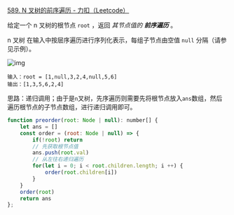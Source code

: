 [589. N 叉树的前序遍历 - 力扣（Leetcode）](https://leetcode.cn/problems/n-ary-tree-preorder-traversal/description/)

给定一个 n 叉树的根节点 `root` ，返回 *其节点值的 **前序遍历*** 。

n 叉树 在输入中按层序遍历进行序列化表示，每组子节点由空值 `null` 分隔（请参见示例）。

![img](https://assets.leetcode.com/uploads/2018/10/12/narytreeexample.png)

```
输入：root = [1,null,3,2,4,null,5,6]
输出：[1,3,5,6,2,4]
```

思路：递归调用；由于是`n`叉树，先序遍历则需要先将根节点放入`ans`数组，然后遍历根节点的子节点数组，进行递归调用即可。

```javascript
function preorder(root: Node | null): number[] {
    let ans = []
    const order = (root: Node | null) => {
        if(!root) return
      	// 先获取根节点值
        ans.push(root.val)
      	// 从左往右递归遍历
        for(let i = 0; i < root.children.length; i ++) {
            order(root.children[i])
        }
    }
    order(root)
    return ans
};
```

